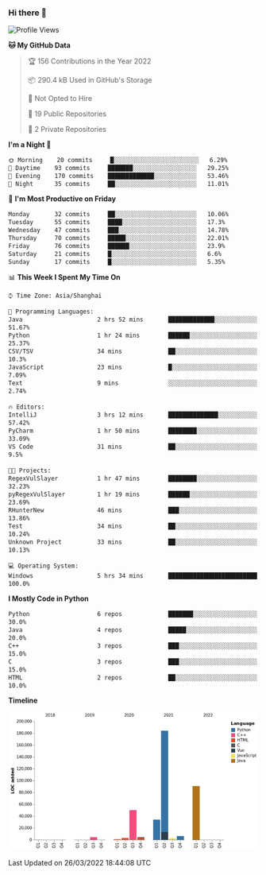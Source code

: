### Hi there 👋

<!--START_SECTION:waka-->
![Profile Views](http://img.shields.io/badge/Profile%20Views-0-blue)

**🐱 My GitHub Data** 

> 🏆 156 Contributions in the Year 2022
 > 
> 📦 290.4 kB Used in GitHub's Storage 
 > 
> 🚫 Not Opted to Hire
 > 
> 📜 19 Public Repositories 
 > 
> 🔑 2 Private Repositories  
 > 
**I'm a Night 🦉** 

```text
🌞 Morning    20 commits     █░░░░░░░░░░░░░░░░░░░░░░░░   6.29% 
🌆 Daytime    93 commits     ███████░░░░░░░░░░░░░░░░░░   29.25% 
🌃 Evening    170 commits    █████████████░░░░░░░░░░░░   53.46% 
🌙 Night      35 commits     ██░░░░░░░░░░░░░░░░░░░░░░░   11.01%

```
📅 **I'm Most Productive on Friday** 

```text
Monday       32 commits     ██░░░░░░░░░░░░░░░░░░░░░░░   10.06% 
Tuesday      55 commits     ████░░░░░░░░░░░░░░░░░░░░░   17.3% 
Wednesday    47 commits     ███░░░░░░░░░░░░░░░░░░░░░░   14.78% 
Thursday     70 commits     █████░░░░░░░░░░░░░░░░░░░░   22.01% 
Friday       76 commits     ██████░░░░░░░░░░░░░░░░░░░   23.9% 
Saturday     21 commits     █░░░░░░░░░░░░░░░░░░░░░░░░   6.6% 
Sunday       17 commits     █░░░░░░░░░░░░░░░░░░░░░░░░   5.35%

```


📊 **This Week I Spent My Time On** 

```text
⌚︎ Time Zone: Asia/Shanghai

💬 Programming Languages: 
Java                     2 hrs 52 mins       █████████████░░░░░░░░░░░░   51.67% 
Python                   1 hr 24 mins        ██████░░░░░░░░░░░░░░░░░░░   25.37% 
CSV/TSV                  34 mins             ██░░░░░░░░░░░░░░░░░░░░░░░   10.3% 
JavaScript               23 mins             █░░░░░░░░░░░░░░░░░░░░░░░░   7.09% 
Text                     9 mins              ░░░░░░░░░░░░░░░░░░░░░░░░░   2.74%

🔥 Editors: 
IntelliJ                 3 hrs 12 mins       ██████████████░░░░░░░░░░░   57.42% 
PyCharm                  1 hr 50 mins        ████████░░░░░░░░░░░░░░░░░   33.09% 
VS Code                  31 mins             ██░░░░░░░░░░░░░░░░░░░░░░░   9.5%

🐱‍💻 Projects: 
RegexVulSlayer           1 hr 47 mins        ████████░░░░░░░░░░░░░░░░░   32.23% 
pyRegexVulSlayer         1 hr 19 mins        ██████░░░░░░░░░░░░░░░░░░░   23.69% 
RHunterNew               46 mins             ███░░░░░░░░░░░░░░░░░░░░░░   13.86% 
Test                     34 mins             ██░░░░░░░░░░░░░░░░░░░░░░░   10.24% 
Unknown Project          33 mins             ██░░░░░░░░░░░░░░░░░░░░░░░   10.13%

💻 Operating System: 
Windows                  5 hrs 34 mins       █████████████████████████   100.0%

```

**I Mostly Code in Python** 

```text
Python                   6 repos             ███████░░░░░░░░░░░░░░░░░░   30.0% 
Java                     4 repos             █████░░░░░░░░░░░░░░░░░░░░   20.0% 
C++                      3 repos             ███░░░░░░░░░░░░░░░░░░░░░░   15.0% 
C                        3 repos             ███░░░░░░░░░░░░░░░░░░░░░░   15.0% 
HTML                     2 repos             ██░░░░░░░░░░░░░░░░░░░░░░░   10.0%

```


**Timeline**

![Chart not found](https://raw.githubusercontent.com/SuperMaxine/SuperMaxine/main/charts/bar_graph.png) 


 Last Updated on 26/03/2022 18:44:08 UTC
<!--END_SECTION:waka-->

<!--
**SuperMaxine/SuperMaxine** is a ✨ _special_ ✨ repository because its `README.md` (this file) appears on your GitHub profile.

Here are some ideas to get you started:

- 🔭 I’m currently working on ...
- 🌱 I’m currently learning ...
- 👯 I’m looking to collaborate on ...
- 🤔 I’m looking for help with ...
- 💬 Ask me about ...
- 📫 How to reach me: ...
- 😄 Pronouns: ...
- ⚡ Fun fact: ...
-->


